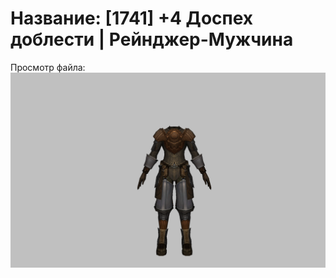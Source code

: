 # Название: [1741] +4 Доспех доблести | Рейнджер-Мужчина

Просмотр файла:
![p020019.png](p020019.png)